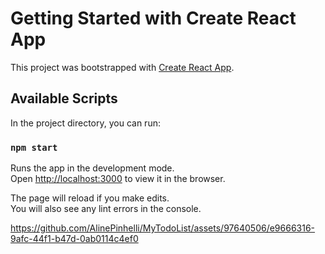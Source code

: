 # Getting Started with Create React App

This project was bootstrapped with [Create React App](https://github.com/facebook/create-react-app).

## Available Scripts

In the project directory, you can run:

### `npm start`

Runs the app in the development mode.\
Open [http://localhost:3000](http://localhost:3000) to view it in the browser.

The page will reload if you make edits.\
You will also see any lint errors in the console.



https://github.com/AlinePinhelli/MyTodoList/assets/97640506/e9666316-9afc-44f1-b47d-0ab0114c4ef0

